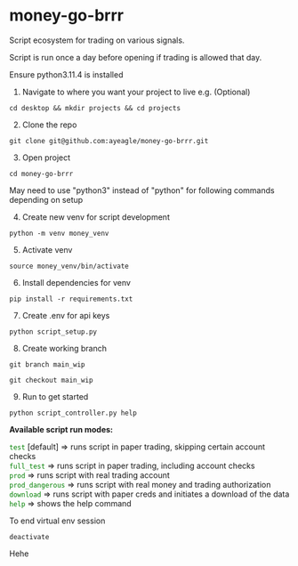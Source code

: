 # money-go-brrr

Script ecosystem for trading on various signals.

Script is run once a day before opening if trading is allowed that day.

Ensure python3.11.4 is installed

1. Navigate to where you want your project to live e.g.
   (Optional)

```shell
cd desktop && mkdir projects && cd projects
```

2. Clone the repo

```shell
git clone git@github.com:ayeagle/money-go-brrr.git
```

3. Open project

```shell
cd money-go-brrr
```

May need to use "python3" instead of "python" for following commands depending on setup

4. Create new venv for script development

```shell
python -m venv money_venv
```

5. Activate venv

```shell
source money_venv/bin/activate
```

6. Install dependencies for venv

```shell
pip install -r requirements.txt
```

7. Create .env for api keys

```shell
python script_setup.py
```

8. Create working branch

```shell
git branch main_wip
```

```shell
git checkout main_wip
```

9. Run to get started

```shell
python script_controller.py help
```

<strong>Available script run modes:</strong>

<p>
<code style="color: green">test</code> [default] => runs script in paper trading, skipping certain account checks<br>
<code style="color: green">full_test</code> => runs script in paper trading, including account checks<br>
<code style="color: green">prod</code> => runs script with real trading account<br>
<code style="color: green">prod_dangerous</code> => runs script with real money and trading authorization<br>
<code style="color: green">download</code> => runs script with paper creds and initiates a download of the data<br>
<code style="color: green">help</code> => shows the help command<br>
</p>

To end virtual env session

```shell
deactivate
```

Hehe

